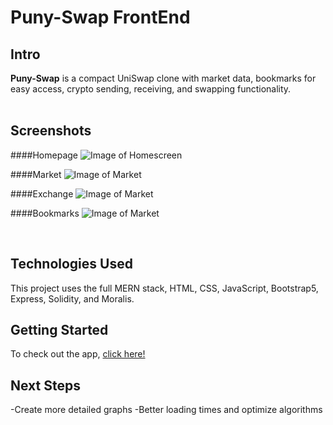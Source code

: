 # Puny-Swap FrontEnd

## Intro

**Puny-Swap** is a compact UniSwap clone with market data, bookmarks for easy access, crypto sending, receiving, and swapping functionality.
<br>
<br>

## Screenshots

####Homepage
![Image of Homescreen](https://i.ibb.co/VTmCmns/image.png)

####Market
![Image of Market](https://i.ibb.co/VTmCmns/image.png)

####Exchange
![Image of Market](https://i.ibb.co/VTmCmns/image.png)

####Bookmarks
![Image of Market](https://i.ibb.co/VTmCmns/image.png)

<br>

## Technologies Used

This project uses the full MERN stack, HTML, CSS, JavaScript, Bootstrap5, Express, Solidity, and Moralis.

## Getting Started

To check out the app, <a href="https://stay-put.herokuapp.com/" target="_blank">click here!</a>

## Next Steps

-Create more detailed graphs
-Better loading times and optimize algorithms
